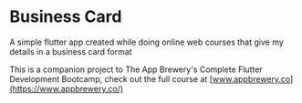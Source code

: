 # Business Card

A simple flutter app created while doing online web courses that give my details in a business card format

This is a companion project to The App Brewery's Complete Flutter Development Bootcamp, check out the full course at [www.appbrewery.co](https://www.appbrewery.co/)
